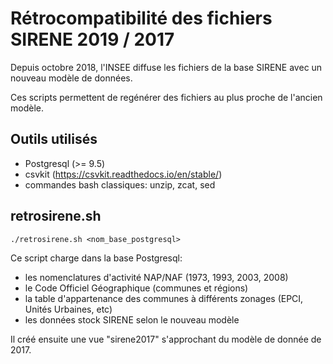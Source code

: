 # Rétrocompatibilité des fichiers SIRENE 2019 / 2017

Depuis octobre 2018, l'INSEE diffuse les fichiers de la base SIRENE avec un nouveau modèle de données.

Ces scripts permettent de regénérer des fichiers au plus proche de l'ancien modèle.

## Outils utilisés

- Postgresql (>= 9.5)
- csvkit (https://csvkit.readthedocs.io/en/stable/)
- commandes bash classiques: unzip, zcat, sed

## retrosirene.sh

`./retrosirene.sh <nom_base_postgresql>`

Ce script charge dans la base Postgresql:
- les nomenclatures d'activité NAP/NAF (1973, 1993, 2003, 2008)
- le Code Officiel Géographique (communes et régions)
- la table d'appartenance des communes à différents zonages (EPCI, Unités Urbaines, etc)
- les données stock SIRENE selon le nouveau modèle

Il créé ensuite une vue "sirene2017" s'approchant du modèle de donnée de 2017.
